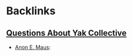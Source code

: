 
# Backlinks
## [Questions About Yak Collective](<Questions About Yak Collective.md>)
- [Anon E. Maus](<Anon E. Maus.md>):

